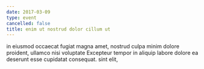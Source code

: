 ```yaml
---
date: 2017-03-09
type: event
cancelled: false
title: enim ut nostrud dolor cillum ut
---
```

in eiusmod occaecat fugiat magna amet, nostrud culpa minim dolore proident, ullamco nisi voluptate Excepteur tempor in aliquip labore dolore ea deserunt esse cupidatat consequat. sint elit,